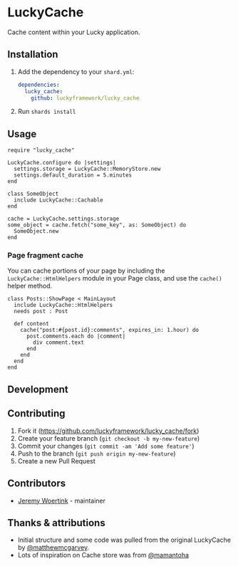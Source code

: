 # LuckyCache

Cache content within your Lucky application.

## Installation

1. Add the dependency to your `shard.yml`:

   ```yaml
   dependencies:
     lucky_cache:
       github: luckyframework/lucky_cache
   ```

2. Run `shards install`

## Usage

```crystal
require "lucky_cache"

LuckyCache.configure do |settings|
  settings.storage = LuckyCache::MemoryStore.new
  settings.default_duration = 5.minutes
end

class SomeObject
  include LuckyCache::Cachable
end

cache = LuckyCache.settings.storage
some_object = cache.fetch("some_key", as: SomeObject) do
  SomeObject.new
end
```

### Page fragment cache

You can cache portions of your page by including the `LuckyCache::HtmlHelpers` module
in your Page class, and use the `cache()` helper method.

```crystal
class Posts::ShowPage < MainLayout
  include LuckyCache::HtmlHelpers
  needs post : Post

  def content
    cache("post:#{post.id}:comments", expires_in: 1.hour) do
      post.comments.each do |comment|
        div comment.text
      end
    end
  end
end
```

## Development



## Contributing

1. Fork it (<https://github.com/luckyframework/lucky_cache/fork>)
2. Create your feature branch (`git checkout -b my-new-feature`)
3. Commit your changes (`git commit -am 'Add some feature'`)
4. Push to the branch (`git push origin my-new-feature`)
5. Create a new Pull Request

## Contributors

- [Jeremy Woertink](https://github.com/jwoertink) - maintainer

## Thanks & attributions

* Initial structure and some code was pulled from the original LuckyCache by [@matthewmcgarvey](https://github.com/matthewmcgarvey/lucky_cache).
* Lots of inspiration on Cache store was from [@mamantoha](https://github.com/crystal-cache/cache)
